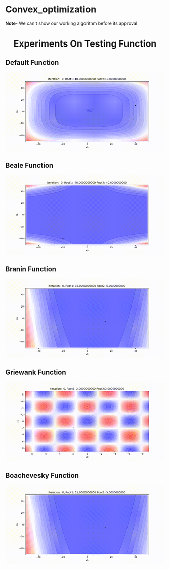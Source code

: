 # Convex_optimization
**Note**- We can't show our working algorithm before its approval

<h1 align="center">Experiments On Testing Function</h1>   



## Default Function
![](https://github.com/shiv2398/Convex_optimization/blob/master/convergence_gif/plot_convergence.gif)
## Beale Function
![](https://github.com/shiv2398/Convex_optimization/blob/master/convergence_gif/Beale_function.gif)

## Branin Function
![](https://github.com/shiv2398/Convex_optimization/blob/master/convergence_gif/Branin_function.gif)

## Griewank Function
![](https://github.com/shiv2398/Convex_optimization/blob/master/convergence_gif/Griewank1.gif)

## Boachevesky Function
![](https://github.com/shiv2398/Convex_optimization/blob/master/convergence_gif/Boachevesky.gif)
